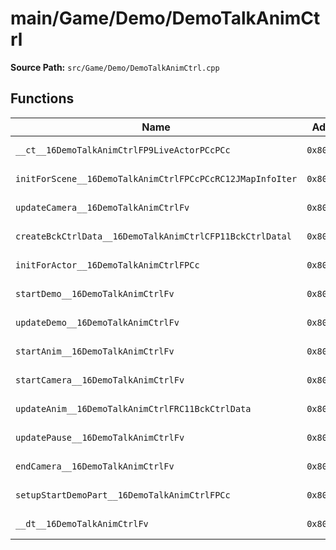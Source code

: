 # main/Game/Demo/DemoTalkAnimCtrl

**Source Path:** `src/Game/Demo/DemoTalkAnimCtrl.cpp`

## Functions

| Name | Address | Match % |
|------|---------|---------|
| `__ct__16DemoTalkAnimCtrlFP9LiveActorPCcPCc` | `0x800BF32C` | :white_check_mark: (100.0%) |
| `initForScene__16DemoTalkAnimCtrlFPCcPCcRC12JMapInfoIter` | `0x800BF3F4` | :white_check_mark: (100.0%) |
| `updateCamera__16DemoTalkAnimCtrlFv` | `0x800BF4C4` | :white_check_mark: (100.0%) |
| `createBckCtrlData__16DemoTalkAnimCtrlCFP11BckCtrlDatal` | `0x800BF53C` | :x: (41.9%) |
| `initForActor__16DemoTalkAnimCtrlFPCc` | `0x800BF638` | :white_check_mark: (100.0%) |
| `startDemo__16DemoTalkAnimCtrlFv` | `0x800BF6FC` | :white_check_mark: (100.0%) |
| `updateDemo__16DemoTalkAnimCtrlFv` | `0x800BF738` | :white_check_mark: (100.0%) |
| `startAnim__16DemoTalkAnimCtrlFv` | `0x800BF900` | :white_check_mark: (100.0%) |
| `startCamera__16DemoTalkAnimCtrlFv` | `0x800BF9B8` | :white_check_mark: (100.0%) |
| `updateAnim__16DemoTalkAnimCtrlFRC11BckCtrlData` | `0x800BF9D4` | :white_check_mark: (100.0%) |
| `updatePause__16DemoTalkAnimCtrlFv` | `0x800BFB54` | :white_check_mark: (100.0%) |
| `endCamera__16DemoTalkAnimCtrlFv` | `0x800BFBE0` | :white_check_mark: (100.0%) |
| `setupStartDemoPart__16DemoTalkAnimCtrlFPCc` | `0x800BFBFC` | :white_check_mark: (100.0%) |
| `__dt__16DemoTalkAnimCtrlFv` | `0x800BFC40` | :white_check_mark: (100.0%) |